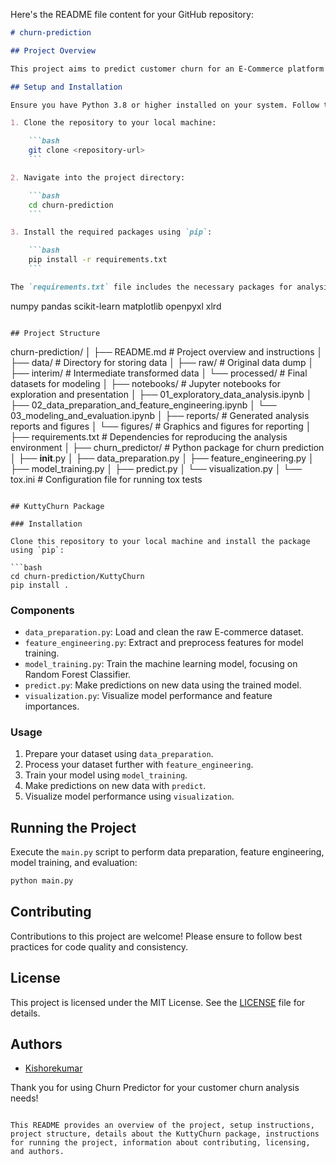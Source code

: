 Here's the README file content for your GitHub repository:

```markdown
# churn-prediction

## Project Overview

This project aims to predict customer churn for an E-Commerce platform using machine learning techniques, specifically Random Forest Classifier. By analyzing customer behavior and relevant features, the goal is to identify patterns indicating the likelihood of churn.

## Setup and Installation

Ensure you have Python 3.8 or higher installed on your system. Follow these steps to set up the project:

1. Clone the repository to your local machine:

    ```bash
    git clone <repository-url>
    ```

2. Navigate into the project directory:

    ```bash
    cd churn-prediction
    ```

3. Install the required packages using `pip`:

    ```bash
    pip install -r requirements.txt
    ```

The `requirements.txt` file includes the necessary packages for analysis and model building:

```
numpy
pandas
scikit-learn
matplotlib
openpyxl
xlrd
```

## Project Structure

```
churn-prediction/
│
├── README.md              # Project overview and instructions
│
├── data/                  # Directory for storing data
│   ├── raw/               # Original data dump
│   ├── interim/           # Intermediate transformed data
│   └── processed/         # Final datasets for modeling
│
├── notebooks/             # Jupyter notebooks for exploration and presentation
│   ├── 01_exploratory_data_analysis.ipynb
│   ├── 02_data_preparation_and_feature_engineering.ipynb
│   └── 03_modeling_and_evaluation.ipynb
│
├── reports/               # Generated analysis reports and figures
│   └── figures/           # Graphics and figures for reporting
│
├── requirements.txt       # Dependencies for reproducing the analysis environment
│
├── churn_predictor/       # Python package for churn prediction
│   ├── __init__.py
│   ├── data_preparation.py
│   ├── feature_engineering.py
│   ├── model_training.py
│   ├── predict.py
│   └── visualization.py
│
└── tox.ini                # Configuration file for running tox tests
```

## KuttyChurn Package

### Installation

Clone this repository to your local machine and install the package using `pip`:

```bash
cd churn-prediction/KuttyChurn
pip install .
```

### Components

- `data_preparation.py`: Load and clean the raw E-commerce dataset.
- `feature_engineering.py`: Extract and preprocess features for model training.
- `model_training.py`: Train the machine learning model, focusing on Random Forest Classifier.
- `predict.py`: Make predictions on new data using the trained model.
- `visualization.py`: Visualize model performance and feature importances.

### Usage

1. Prepare your dataset using `data_preparation`.
2. Process your dataset further with `feature_engineering`.
3. Train your model using `model_training`.
4. Make predictions on new data with `predict`.
5. Visualize model performance using `visualization`.

## Running the Project

Execute the `main.py` script to perform data preparation, feature engineering, model training, and evaluation:

```bash
python main.py
```

## Contributing

Contributions to this project are welcome! Please ensure to follow best practices for code quality and consistency.

## License

This project is licensed under the MIT License. See the [LICENSE](LICENSE) file for details.

## Authors

- [Kishorekumar](mailto:kishorekumarmourougane@gmail.com)

Thank you for using Churn Predictor for your customer churn analysis needs!
```

This README provides an overview of the project, setup instructions, project structure, details about the KuttyChurn package, instructions for running the project, information about contributing, licensing, and authors.
